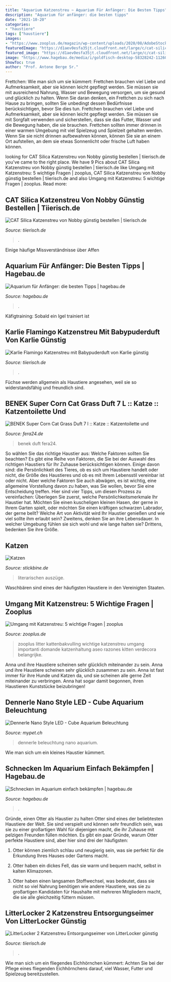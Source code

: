 ```yaml
---
title: "Aquarium Katzenstreu ~ Aquarium Für Anfänger: Die Besten Tipps"
description: "Aquarium für anfänger: die besten tipps"
date: "2021-10-20"
categories:
- "haustiere"
tags: ["haustiere"]
images:
- "https://www.zooplus.de/magazin/wp-content/uploads/2020/08/AdobeStock_361457678.jpeg"
featuredImage: "https://d1aev0esfa35jt.cloudfront.net/large/c/cat-silica-katzenstreu-1582834469.jpg"
featured_image: "https://d1aev0esfa35jt.cloudfront.net/large/c/cat-silica-katzenstreu-1582834469.jpg"
image: "https://www.hagebau.de/media/i/goldfisch-desktop-58328242-11260-1.jpg"
ShowToc: true
author: "Prof. Antone Berge Sr."
---
```



Frettchen: Wie man sich um sie kümmert: Frettchen brauchen viel Liebe und Aufmerksamkeit, aber sie können leicht gepflegt werden. Sie müssen sie mit ausreichend Nahrung, Wasser und Bewegung versorgen, um sie gesund und glücklich zu halten.
Wenn Sie daran denken, ein Frettchen zu sich nach Hause zu bringen, sollten Sie unbedingt dessen Bedürfnisse berücksichtigen, bevor Sie dies tun. Frettchen brauchen viel Liebe und Aufmerksamkeit, aber sie können leicht gepflegt werden. Sie müssen sie mit Sorgfalt verwenden und sicherstellen, dass sie das Futter, Wasser und die Bewegung haben, die sie brauchen. Frettchen sollten immer drinnen in einer warmen Umgebung mit viel Spielzeug und Spielzeit gehalten werden. Wenn Sie sie nicht drinnen aufbewahren können, können Sie sie an einem Ort aufstellen, an dem sie etwas Sonnenlicht oder frische Luft haben können.

	

		
looking for CAT Silica Katzenstreu von Nobby günstig bestellen | tiierisch.de you've came to the right place. We have 9 Pics about CAT Silica Katzenstreu von Nobby günstig bestellen | tiierisch.de like Umgang mit Katzenstreu: 5 wichtige Fragen | zooplus, CAT Silica Katzenstreu von Nobby günstig bestellen | tiierisch.de and also Umgang mit Katzenstreu: 5 wichtige Fragen | zooplus. Read more:
		
    
## CAT Silica Katzenstreu Von Nobby Günstig Bestellen | Tiierisch.de

<img loading=lazy src="https://d1aev0esfa35jt.cloudfront.net/large/c/cat-silica-katzenstreu-1582834469.jpg" onerror="this.onerror=null;this.src='https://tse2.mm.bing.net/th?id=OIP.uzUPqmAkTEN_qODlTM2JDQHaHa&amp;pid=15.1';" alt="CAT Silica Katzenstreu von Nobby günstig bestellen | tiierisch.de">

_Source: tiierisch.de_

>. 

	

Einige häufige Missverständnisse über Affen

    
## Aquarium Für Anfänger: Die Besten Tipps | Hagebau.de

<img loading=lazy src="https://www.hagebau.de/media/i/goldfisch-desktop-58328242-11260-1.jpg" onerror="this.onerror=null;this.src='https://tse3.mm.bing.net/th?id=OIP.0fKHg14CHo7uLoCNJ7oahgHaDB&amp;pid=15.1';" alt="Aquarium für Anfänger: die besten Tipps | hagebau.de">

_Source: hagebau.de_

>. 

	

Käfigtraining: Sobald ein Igel trainiert ist

    
## Karlie Flamingo Katzenstreu Mit Babypuderduft Von Karlie Günstig

<img loading=lazy src="https://d1aev0esfa35jt.cloudfront.net/large/k/karlie-flamingo-katzenstreu-mit-babypuderduft-1590227864.jpg" onerror="this.onerror=null;this.src='https://tse1.mm.bing.net/th?id=OIP.2m57lLHOINYV2OwEhNj4AgHaHa&amp;pid=15.1';" alt="Karlie Flamingo Katzenstreu mit Babypuderduft von Karlie günstig">

_Source: tiierisch.de_

>. 

	

Füchse werden allgemein als Haustiere angesehen, weil sie so widerstandsfähig und freundlich sind.

    
## BENEK Super Corn Cat Grass Duft 7 L :: Katze :: Katzentoilette Und

<img loading=lazy src="https://fera24.de/images/thumbnails/2775/3508/detailed/36/Super_Benek_Corn_Cat_Świeża_Trawa_7L.jpg" onerror="this.onerror=null;this.src='https://tse1.mm.bing.net/th?id=OIP.Nr2NMleynf_xECI1tcEs4gHaJX&amp;pid=15.1';" alt="BENEK Super Corn Cat Grass Duft 7 l :: Katze :: Katzentoilette und">

_Source: fera24.de_

>benek duft fera24. 

	

So wählen Sie das richtige Haustier aus: Welche Faktoren sollten Sie beachten?
Es gibt eine Reihe von Faktoren, die Sie bei der Auswahl des richtigen Haustiers für Ihr Zuhause berücksichtigen können. Einige davon sind: die Persönlichkeit des Tieres, ob es sich um Haustiere handelt oder nicht, die Größe des Haustieres und ob es mit Ihrem Lebensstil vereinbar ist oder nicht. Aber welche Faktoren Sie auch abwägen, es ist wichtig, eine allgemeine Vorstellung davon zu haben, was Sie wollen, bevor Sie eine Entscheidung treffen. Hier sind vier Tipps, um diesen Prozess zu vereinfachen:
Überlegen Sie zuerst, welche Persönlichkeitsmerkmale Ihr Haustier hat. Möchten Sie einen kuscheligen kleinen Hasen, der gerne in Ihrem Garten spielt, oder möchten Sie einen kräftigen schwarzen Labrador, der gerne bellt? Welche Art von Aktivität wird Ihr Haustier genießen und wie viel sollte ihm erlaubt sein? Zweitens, denken Sie an ihre Lebensdauer. In welcher Umgebung fühlen sie sich wohl und wie lange halten sie? Drittens, bedenken Sie ihre Größe.

    
## Katzen

<img loading=lazy src="http://www.stickbine.de/gif/katze-aquarium.gif" onerror="this.onerror=null;this.src='https://tse2.mm.bing.net/th?id=OIP.BnTpzez6AyeeH-B4hgG_fwAAAA&amp;pid=15.1';" alt="Katzen">

_Source: stickbine.de_

>literarischen auszüge. 

	

Waschbären sind eines der häufigsten Haustiere in den Vereinigten Staaten.

    
## Umgang Mit Katzenstreu: 5 Wichtige Fragen | Zooplus

<img loading=lazy src="https://www.zooplus.de/magazin/wp-content/uploads/2020/08/AdobeStock_361457678.jpeg" onerror="this.onerror=null;this.src='https://tse3.mm.bing.net/th?id=OIP.tV6JTX2VQWeE-HYDkT6NEQHaE7&amp;pid=15.1';" alt="Umgang mit Katzenstreu: 5 wichtige Fragen | zooplus">

_Source: zooplus.de_

>zooplus litter kattenbakvulling wichtige katzenstreu umgang importanti domande katzenhaltung aseo razones kitten verdecora belangrijke. 

	

Anna und ihre Haustiere scheinen sehr glücklich miteinander zu sein.
Anna und ihre Haustiere scheinen sehr glücklich zusammen zu sein. Anna ist fast immer für ihre Hunde und Katzen da, und sie scheinen alle gerne Zeit miteinander zu verbringen. Anna hat sogar damit begonnen, ihren Haustieren Kunststücke beizubringen!

    
## Dennerle Nano Style LED - Cube Aquarium Beleuchtung

<img loading=lazy src="https://mypet.ch/media/nono-style-beleuchtung-led-dennerle-19a023.jpg" onerror="this.onerror=null;this.src='https://tse1.mm.bing.net/th?id=OIP.pvAVDLK91vhIrv6nrSaIXgHaHa&amp;pid=15.1';" alt="Dennerle Nano Style LED - Cube Aquarium Beleuchtung">

_Source: mypet.ch_

>dennerle beleuchtung nano aquarium. 

	

Wie man sich um ein kleines Haustier kümmert.

    
## Schnecken Im Aquarium Einfach Bekämpfen | Hagebau.de

<img loading=lazy src="https://www.hagebau.de/media/i/schnecke-desktop-496888244-11270-1.jpg" onerror="this.onerror=null;this.src='https://tse2.mm.bing.net/th?id=OIP.1TG_ssdNe3gjLesNgFRjqgHaC_&amp;pid=15.1';" alt="Schnecken im Aquarium einfach bekämpfen | hagebau.de">

_Source: hagebau.de_

>. 

	

Gründe, einen Otter als Haustier zu halten
Otter sind eines der beliebtesten Haustiere der Welt. Sie sind verspielt und können sehr freundlich sein, was sie zu einer großartigen Wahl für diejenigen macht, die ihr Zuhause mit pelzigen Freunden füllen möchten. Es gibt ein paar Gründe, warum Otter perfekte Haustiere sind, aber hier sind drei der häufigsten:
1) Otter können ziemlich schlau und neugierig sein, was sie perfekt für die Erkundung Ihres Hauses oder Gartens macht.

2) Otter haben ein dickes Fell, das sie warm und bequem macht, selbst in kalten Klimazonen.

3) Otter haben einen langsamen Stoffwechsel, was bedeutet, dass sie nicht so viel Nahrung benötigen wie andere Haustiere, was sie zu großartigen Kandidaten für Haushalte mit mehreren Mitgliedern macht, die sie alle gleichzeitig füttern müssen.

    
## LitterLocker 2 Katzenstreu Entsorgungseimer Von LitterLocker Günstig

<img loading=lazy src="https://d1aev0esfa35jt.cloudfront.net/large/l/litterlocker-2-katzenstreu-entsorgungseimer-1484405079.png" onerror="this.onerror=null;this.src='https://tse1.mm.bing.net/th?id=OIP.TCPT38P7zwN9fkl2aVt0NwHaHa&amp;pid=15.1';" alt="LitterLocker 2 Katzenstreu Entsorgungseimer von LitterLocker günstig">

_Source: tiierisch.de_

>. 

	

Wie man sich um ein fliegendes Eichhörnchen kümmert: Achten Sie bei der Pflege eines fliegenden Eichhörnchens darauf, viel Wasser, Futter und Spielzeug bereitzustellen.

